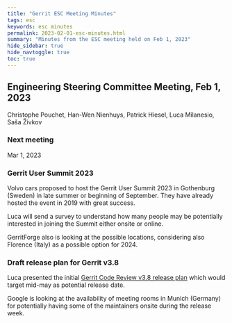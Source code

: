 ```yaml
---
title: "Gerrit ESC Meeting Minutes"
tags: esc
keywords: esc minutes
permalink: 2023-02-01-esc-minutes.html
summary: "Minutes from the ESC meeting held on Feb 1, 2023"
hide_sidebar: true
hide_navtoggle: true
toc: true
---
```


## Engineering Steering Committee Meeting, Feb 1, 2023

Christophe Pouchet, Han-Wen Nienhuys, Patrick Hiesel, Luca Milanesio, Saša Živkov

### Next meeting

Mar 1, 2023

### Gerrit User Summit 2023

Volvo cars proposed to host the Gerrit User Summit 2023 in Gothenburg (Sweden)
in late summer or beginning of September. They have already hosted the event
in 2019 with great success.

Luca will send a survey to understand how many people may be potentially interested
in joining the Summit either onsite or online.

GerritForge also is looking at the possible locations, considering
also Florence (Italy) as a possible option for 2024.

### Draft release plan for Gerrit v3.8

Luca presented the initial [Gerrit Code Review v3.8 release plan](https://gerrit-review.googlesource.com/c/homepage/+/357074)
which would target mid-may as potential release date.

Google is looking at the availability of meeting rooms in Munich (Germany)
for potentially having some of the maintainers onsite during the release
week.
